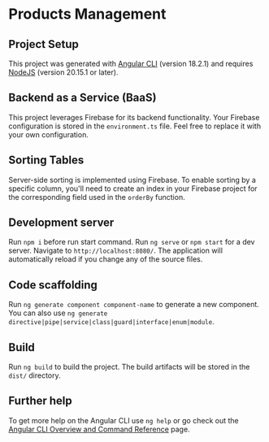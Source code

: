 # Products Management

## Project Setup

This project was generated with [Angular CLI](https://github.com/angular/angular-cli) (version 18.2.1) and requires [NodeJS](https://nodejs.org/en) (version 20.15.1 or later).

## Backend as a Service (BaaS)

This project leverages Firebase for its backend functionality. Your Firebase configuration is stored in the `environment.ts` file. Feel free to replace it with your own configuration.

## Sorting Tables

Server-side sorting is implemented using Firebase. To enable sorting by a specific column, you'll need to create an index in your Firebase project for the corresponding field used in the `orderBy` function.

## Development server

Run `npm i` before run start command.
Run `ng serve` or `npm start` for a dev server. Navigate to `http://localhost:8080/`. The application will automatically reload if you change any of the source files.

## Code scaffolding

Run `ng generate component component-name` to generate a new component. You can also use `ng generate directive|pipe|service|class|guard|interface|enum|module`.

## Build

Run `ng build` to build the project. The build artifacts will be stored in the `dist/` directory.

## Further help

To get more help on the Angular CLI use `ng help` or go check out the [Angular CLI Overview and Command Reference](https://angular.dev/tools/cli) page.
